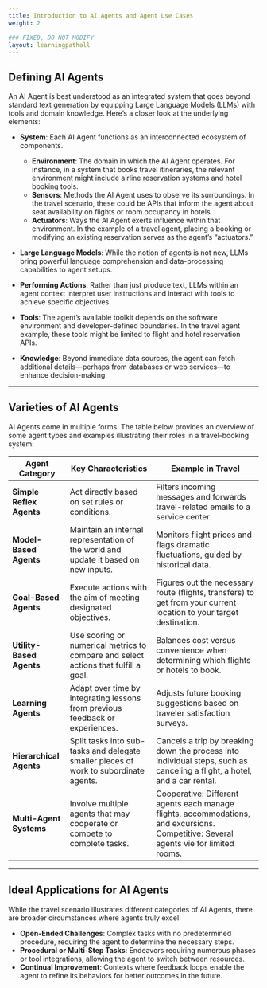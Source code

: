 ```yaml
---
title: Introduction to AI Agents and Agent Use Cases
weight: 2

### FIXED, DO NOT MODIFY
layout: learningpathall
---
```


## Defining AI Agents

An AI Agent is best understood as an integrated system that goes beyond standard text generation by equipping Large Language Models (LLMs) with tools and domain knowledge. Here’s a closer look at the underlying elements:

- **System**: Each AI Agent functions as an interconnected ecosystem of components.  
  - **Environment**: The domain in which the AI Agent operates. For instance, in a system that books travel itineraries, the relevant environment might include airline reservation systems and hotel booking tools.  
  - **Sensors**: Methods the AI Agent uses to observe its surroundings. In the travel scenario, these could be APIs that inform the agent about seat availability on flights or room occupancy in hotels.  
  - **Actuators**: Ways the AI Agent exerts influence within that environment. In the example of a travel agent, placing a booking or modifying an existing reservation serves as the agent’s “actuators.”  

- **Large Language Models**: While the notion of agents is not new, LLMs bring powerful language comprehension and data-processing capabilities to agent setups.  
- **Performing Actions**: Rather than just produce text, LLMs within an agent context interpret user instructions and interact with tools to achieve specific objectives.  
- **Tools**: The agent’s available toolkit depends on the software environment and developer-defined boundaries. In the travel agent example, these tools might be limited to flight and hotel reservation APIs.  
- **Knowledge**: Beyond immediate data sources, the agent can fetch additional details—perhaps from databases or web services—to enhance decision-making.

---

## Varieties of AI Agents

AI Agents come in multiple forms. The table below provides an overview of some agent types and examples illustrating their roles in a travel-booking system:

| **Agent Category**       | **Key Characteristics**                                                             | **Example in Travel**                                                                                                                   |
|--------------------------|--------------------------------------------------------------------------------------|-----------------------------------------------------------------------------------------------------------------------------------------|
| **Simple Reflex Agents** | Act directly based on set rules or conditions.                                      | Filters incoming messages and forwards travel-related emails to a service center.                                                       |
| **Model-Based Agents**   | Maintain an internal representation of the world and update it based on new inputs.  | Monitors flight prices and flags dramatic fluctuations, guided by historical data.                                                      |
| **Goal-Based Agents**    | Execute actions with the aim of meeting designated objectives.                       | Figures out the necessary route (flights, transfers) to get from your current location to your target destination.                       |
| **Utility-Based Agents** | Use scoring or numerical metrics to compare and select actions that fulfill a goal. | Balances cost versus convenience when determining which flights or hotels to book.                                                      |
| **Learning Agents**      | Adapt over time by integrating lessons from previous feedback or experiences.        | Adjusts future booking suggestions based on traveler satisfaction surveys.                                                              |
| **Hierarchical Agents**  | Split tasks into sub-tasks and delegate smaller pieces of work to subordinate agents.| Cancels a trip by breaking down the process into individual steps, such as canceling a flight, a hotel, and a car rental.               |
| **Multi-Agent Systems**  | Involve multiple agents that may cooperate or compete to complete tasks.             | Cooperative: Different agents each manage flights, accommodations, and excursions. Competitive: Several agents vie for limited rooms.   |

---

## Ideal Applications for AI Agents

While the travel scenario illustrates different categories of AI Agents, there are broader circumstances where agents truly excel:

- **Open-Ended Challenges**: Complex tasks with no predetermined procedure, requiring the agent to determine the necessary steps.  
- **Procedural or Multi-Step Tasks**: Endeavors requiring numerous phases or tool integrations, allowing the agent to switch between resources.  
- **Continual Improvement**: Contexts where feedback loops enable the agent to refine its behaviors for better outcomes in the future.
